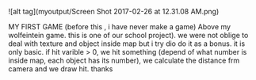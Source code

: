 ![alt tag](myoutput/Screen Shot 2017-02-26 at 12.31.08 AM.png)


MY FIRST GAME (before this , i have never make a game)
Above my wolfeintein game. this is one of our school project).
we were not oblige to deal with texture and object inside map but i try dio do it as a  bonus.
it is only basic.
if hit varible > 0, we hit something (depend of what number is inside map, each object has its number), we calculate the distance frm camera and we draw hit.
thanks
